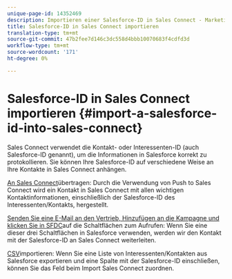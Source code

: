 ```yaml
---
unique-page-id: 14352469
description: Importieren einer Salesforce-ID in Sales Connect - Marketing Docs - Produktdokumentation
title: Salesforce-ID in Sales Connect importieren
translation-type: tm+mt
source-git-commit: 47b2fee7d146c3dc558d4bbb10070683f4cdfd3d
workflow-type: tm+mt
source-wordcount: '171'
ht-degree: 0%

---
```



# Salesforce-ID in Sales Connect importieren {#import-a-salesforce-id-into-sales-connect}

Sales Connect verwendet die Kontakt- oder Interessenten-ID (auch Salesforce-ID genannt), um die Informationen in Salesforce korrekt zu protokollieren. Sie können Ihre Salesforce-ID auf verschiedene Weise an Ihre Kontakte in Sales Connect anhängen.

[An Sales Connect](http://docs.marketo.com/x/F4PS)übertragen: Durch die Verwendung von Push to Sales Connect wird ein Kontakt in Sales Connect mit allen wichtigen Kontaktinformationen, einschließlich der Salesforce-ID des Interessenten/Kontakts, hergestellt.

[Senden Sie eine E-Mail an den Vertrieb, Hinzufügen an die Kampagne und klicken Sie in SFDC](http://docs.marketo.com/x/DYPS)auf die Schaltflächen zum Aufrufen: Wenn Sie eine dieser drei Schaltflächen in Salesforce verwenden, werden wir den Kontakt mit der Salesforce-ID an Sales Connect weiterleiten.

[CSV](http://docs.marketo.com/x/HIPS)importieren: Wenn Sie eine Liste von Interessenten/Kontakten aus Salesforce exportieren und eine Spalte mit der Salesforce-ID einschließen, können Sie das Feld beim Import Sales Connect zuordnen.
